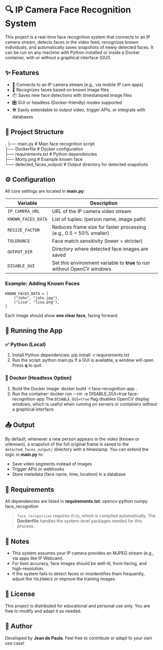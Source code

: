 # 🔍 IP Camera Face Recognition System

This project is a real-time face recognition system that connects to an IP camera stream, detects faces in the video feed, recognizes known individuals, and automatically saves snapshots of newly detected faces. It can be run on any machine with Python installed or inside a Docker container, with or without a graphical interface (GUI).

## ✨ Features
- 🔗 Connects to an IP camera stream (e.g., via mobile IP cam apps)
- 🧠 Recognizes faces based on known image files
- 📦 Saves new face detections with timestamped image files
- 🎛️ GUI or headless (Docker-friendly) modes supported
- 🛠️ Easily extendable to output video, trigger APIs, or integrate with databases

## 📁 Project Structure
.
├── main.py                   # Main face recognition script  
├── Dockerfile                # Docker configuration  
├── requirements.txt          # Python dependencies  
├── Morty.png                 # Example known face  
└── detected_faces_output/    # Output directory for detected snapshots  

## ⚙️ Configuration
All core settings are located in **main.py**:

| Variable           | Description                                                                 |
|--------------------|-----------------------------------------------------------------------------|
| `IP_CAMERA_URL`    | URL of the IP camera video stream                                           |
| `KNOWN_FACES_DATA` | List of tuples: (person name, image path)                                   |
| `RESIZE_FACTOR`    | Reduces frame size for faster processing (e.g., 0.5 = 50% smaller)           |
| `TOLERANCE`        | Face match sensitivity (lower = stricter)                                   |
| `OUTPUT_DIR`       | Directory where detected face images are saved                              |
| `DISABLE_GUI`      | Set this environment variable to **true** to run without OpenCV windows     |

### Example: Adding Known Faces
    KNOWN_FACES_DATA = [
        ("John", "john.jpg"),
        ("Lisa", "lisa.png"),
    ]
Each image should show **one clear face**, facing forward.

## 🚀 Running the App

### ✅ Python (Local)
1. Install Python dependencies:
    pip install -r requirements.txt
2. Run the script:
    python main.py
If a GUI is available, a window will open. Press **q** to quit.

### 🐳 Docker (Headless Option)
1. Build the Docker image:
    docker build -t face-recognition-app .
2. Run the container:
    docker run --rm -e DISABLE_GUI=true face-recognition-app
The `DISABLE_GUI=true` flag disables OpenCV display windows, which is useful when running on servers or containers without a graphical interface.

## 📤 Output
By default, whenever a new person appears in the video (known or unknown), a snapshot of the full original frame is saved to the `detected_faces_output/` directory with a timestamp. You can extend the logic in **main.py** to:
- Save video segments instead of images
- Trigger APIs or webhooks
- Store metadata (face name, time, location) in a database

## 🧰 Requirements
All dependencies are listed in **requirements.txt**:
    opencv-python
    numpy
    face_recognition

> `face_recognition` requires `dlib`, which is compiled automatically. The **Dockerfile** handles the system-level packages needed for this process.

## 🔧 Notes
- This system assumes your IP camera provides an MJPEG stream (e.g., via apps like IP Webcam).
- For best accuracy, face images should be well-lit, front-facing, and high-resolution.
- If the system fails to detect faces or misidentifies them frequently, adjust the `TOLERANCE` or improve the training images.

## 📄 License
This project is distributed for educational and personal use only. You are free to modify and adapt it as needed.

## 🙋 Author
Developed by **Jean de Paula**. Feel free to contribute or adapt to your own use case!